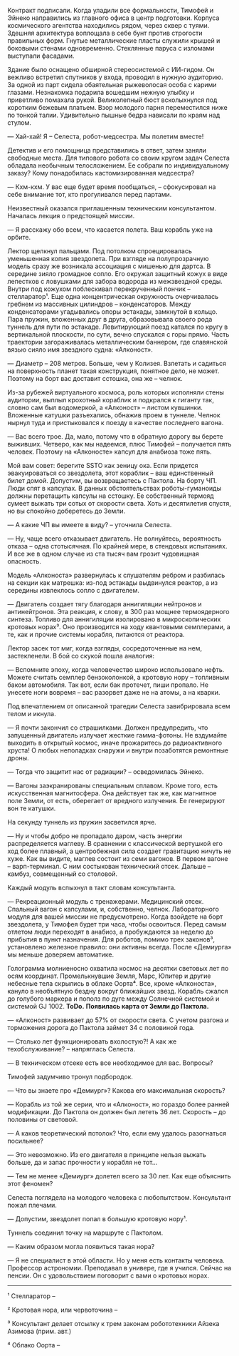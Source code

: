 Контракт подписали. Когда уладили все формальности, Тимофей и Эйнеко направились из главного офиса в центр подготовки. Корпуса космического агентства находились рядом, через сквер с туями. Здешняя архитектура воплощала в себе бунт против строгости правильных форм. Гнутые металлические пласты служили крышей и боковыми стенами одновременно. Стеклянные паруса с изломами выступали фасадами.

Здание было оснащено обширной стереосистемой с ИИ-гидом. Он вежливо встретил спутников у входа, проводил в нужную аудиторию. За одной из парт сидела обаятельная рыжеволосая особа с карими глазами. Незнакомка подарила вошедшим нежную улыбку и приветливо помахала рукой. Великолепный бюст всколыхнулся под коротким бежевым платьем. Взор молодого парня переместился ниже по тонкой талии. Удивительно пышные бедра нависали по краям над стулом.

— Хай-хай! Я – Селеста, робот-медсестра. Мы полетим вместе!

Детектив и его помощница представились в ответ, затем заняли свободные места. Для типового робота со своим кругом задач Селеста обладала необычным телосложением. Ее собрали по индивидуальному заказу? Кому понадобилась кастомизированная медсестра?

— Кхм-кхм. У вас еще будет время пообщаться, – сфокусировал на себе внимание тот, кто прогуливался перед партами.

Неизвестный оказался приглашенным техническим консультантом. Началась лекция о предстоящей миссии.

— Я расскажу обо всем, что касается полета. Ваш корабль уже на орбите.

Лектор щелкнул пальцами. Под потолком спроецировалась уменьшенная копия звездолета. При взгляде на полупрозрачную модель сразу же возникала ассоциация с мишенью для дартса. В середине зияло громадное сопло. Его окружал защитный кожух в виде лепестков с ловушками для забора водорода из межзвездной среды. Внутри под кожухом поблескивал перекрученный пончик – стелларатор¹. Еще одна концентрическая окружность очерчивалась гребнем из массивных цилиндров – конденсаторов. Между конденсаторами угадывались опоры эстакады, замкнутой в кольцо. Пара пружин, вложенных друг в друга, образовывала своего рода туннель для пути по эстакаде. Левитирующий поезд катался по кругу в вертикальной плоскости, по сути, вечно спускался с горы прямо. Часть траектории загораживалась металлическим баннером, где славянской вязью сияло имя звездного судна: «Алконост».

— Диаметр – 208 метров. Больше, чем у Колизея. Взлетать и садиться на поверхность планет такая конструкция, понятное дело, не может. Поэтому на борт вас доставит сстошка, она же – челнок.

Из-за рубежей виртуального космоса, роль которых исполняли стены аудитории, выплыл крохотный кораблик и подкрался к гиганту так, словно сам был водомеркой, а «Алконост» – листом кувшинки. Вложенные катушки разъехались, обнажив проем в туннеле. Челнок нырнул туда и пристыковался к поезду в качестве последнего вагона.

— Вас всего трое. Да, мало, потому что в обратную дорогу вы берете выживших. Четверо, как мы надеемся, плюс Тимофей – получается пять человек. Поэтому на «Алконосте» капсул для анабиоза тоже пять.

Мой вам совет: берегите SSTO как зеницу ока. Если придется эвакуироваться со звездолета, этот кораблик – ваш единственный билет домой. Допустим, вы возвращаетесь с Пактола. На борту ЧП. Люди спят в капсулах. В данных обстоятельствах роботы-гуманоиды должны перетащить капсулы на сстошку. Ее собственный термояд сумеет выжать три сотых от скорости света. Хоть и десятилетия спустя, но вы спокойно доберетесь до Земли.

— А какие ЧП вы имеете в виду? – уточнила Селеста.

— Ну, чаще всего отказывает двигатель. Не волнуйтесь, вероятность отказа – одна стотысячная. По крайней мере, в стендовых испытаниях. И все же в одном случае из ста тысяч вам грозит чудовищная опасность.

Модель «Алконоста» развернулась к слушателям ребром и разбилась на секции как матрешка: из-под эстакады выдвинулся реактор, а из середины извлеклось сопло с двигателем.

— Двигатель создает тягу благодаря аннигиляции нейтронов и антинейтронов. Эта реакция, к слову, в 300 раз мощнее термоядерного синтеза. Топливо для аннигиляции изолировано в микроскопических кротовых норах³. Оно производится на ходу квантовыми семплерами, а те, как и прочие системы корабля, питаются от реактора.

Лектор засек тот миг, когда взгляды, сосредоточенные на нем, застекленели. В бой со скукой пошла аналогия:

— Вспомните эпоху, когда человечество широко использовало нефть. Можете считать семплер бензоколонкой, а кротовую нору – топливным баком автомобиля. Так вот, если бак протечет, пиши пропало. Не унесете ноги вовремя – вас разорвет даже не на атомы, а на кварки.

Под впечатлением от описанной трагедии Селеста завибрировала всем телом и икнула.

— Я почти закончил со страшилками. Должен предупредить, что запущенный двигатель излучает жесткие гамма-фотоны. Не вздумайте выходить в открытый космос, иначе прожаритесь до радиоактивного хруста! О любых неполадках снаружи и внутри позаботятся ремонтные дроны.

— Тогда что защитит нас от радиации? – осведомилась Эйнеко.

— Вагоны заэкранированы специальным сплавом. Кроме того, есть искусственная магнитосфера. Она действует так же, как магнитное поле Земли, от есть, оберегает от вредного излучения. Ее генерируют вон те катушки.

На секунду туннель из пружин засветился ярче.

— Ну и чтобы добро не пропадало даром, часть энергии распределяется маглеву. В сравнении с классической вертушкой его ход более плавный, а центробежная сила создает гравитацию ничуть не хуже. Как вы видите, маглев состоит из семи вагонов. В первом вагоне – варп-терминал. С ним состыкован технический отсек. Дальше – камбуз, совмещенный со столовой.

Каждый модуль вспыхнул в такт словам консультанта.

— Рекреационный модуль с тренажерами. Медицинский отсек. Спальный вагон с капсулами, и, собственно, челнок. Лабораторного модуля для вашей миссии не предусмотрено.
Когда взойдете на борт звездолета, у Тимофея будет три часа, чтобы освоиться. Перед самым отлетом люди переходят в анабиоз, а пробуждаются за неделю до прибытия в пункт назначения. Для роботов, помимо трех законов³, установлено железное правило: они активны всегда. После «Демиурга» мы меньше доверяем автоматике.

Голограмма молниеносно охватила космос на десятки световых лет по осям координат. Промелькнувшие Земля, Марс, Юпитер и другие небесные тела скрылись в облаке Оорта⁴. Все, кроме «Алконоста», кануло в необъятную бездну вокруг ближайших звезд. Корабль сжался до голубого маркера и пополз по дуге между Солнечной системой и системой GJ 1002. 
**ToDo.**
**Появилась карта от Земли до Пактола.**

— «Алконост» развивает до 57% от скорости света. С учетом разгона и торможения дорога до Пактола займет 34 с половиной года. 

— Столько лет функционировать вхолостую?! А как же техобслуживание? – напряглась Селеста.

— В техническом отсеке есть все необходимое для вас. Вопросы?

Тимофей задумчиво тронул подбородок.

— Что вы знаете про «Демиург»? Какова его максимальная скорость?

— Корабль из той же серии, что и «Алконост», но гораздо более ранней модификации. До Пактола он должен был лететь 36 лет. Скорость – до половины от световой. 

— А каков теоретический потолок? Что, если ему удалось разогнаться посильнее?

— Это невозможно. Из его двигателя в принципе нельзя выжать больше, да и запас прочности у корабля не тот...

— Тем не менее «Демиург» долетел всего за 30 лет. Как еще объяснить этот феномен? 

Селеста поглядела на молодого человека с любопытством. Консультант пожал плечами.

— Допустим, звездолет попал в большую кротовую нору¹.

Туннель соединил точку на маршруте с Пактолом.

— Каким образом могла появиться такая нора?

— Я не специалист в этой области. Но у меня есть контакты человека. Профессор астрономии. Преподавал в универе, где я учился. Сейчас на пенсии. Он с удовольствием поговорит с вами о кротовых норах.


---
¹ Стелларатор –

² Кротовая нора, или червоточина –

³ Консультант делает отсылку к трем законам робототехники Айзека Азимова (прим. авт.)

⁴ Облако Оорта –